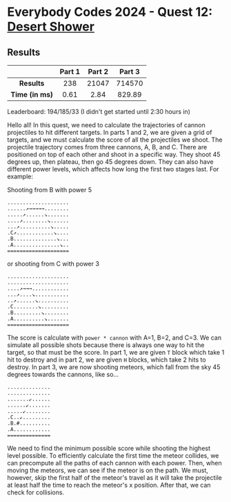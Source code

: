 # Everybody Codes 2024 - Quest 12: [Desert Shower](https://everybody.codes/event/2024/quests/12)

## Results
|| **Part 1** | **Part 2** | **Part 3** |
|:--:|:---:|:---:|:---:|
| **Results** | 238 | 21047 | 714570 |
| **Time (in ms)** | 0.61 | 2.84 | 829.89 |

Leaderboard: 194/185/33 (I didn't get started until 2:30 hours in)

Hello all! In this quest, we need to calculate the trajectories of cannon projectiles to hit different targets. In parts 1 and 2, we are given a grid of targets, and we must calculate the score of all the projectiles we shoot. The projectile trajectory comes from three cannons, A, B, and C. There are positioned on top of each other and shoot in a specific way. They shoot 45 degrees up, then plateau, then go 45 degrees down. They can also have different power levels, which affects how long the first two stages last. For example:

Shooting from B with power 5
```
....................
......↗→→→→→........
.....↗......↘.......
....↗........↘......
...↗..........↘.....
.C↗............↘....
.B..............↘...
.A...............↘..
====================
```

or shooting from C with power 3
```
....................
....................
....↗→→→............
...↗....↘...........
..↗......↘..........
.C........↘.........
.B.........↘........
.A..........↘.......
====================
```

The score is calculate with `power * cannon` with A=1, B=2, and C=3. We can simulate all possible shots because there is always one way to hit the target, so that must be the score. In part 1, we are given `T` block which take 1 hit to destroy and in part 2, we are given `H` blocks, which take 2 hits to destroy. In part 3, we are now shooting meteors, which fall from the sky 45 degrees towards the cannons, like so...

```
..............
..............
.......↙......
......↙.......
.....↙........
.C..↙.........
.B.#..........
.A............
==============
```

We need to find the minimum possible score while shooting the highest level possible. To efficiently calculate the first time the meteor collides, we can precompute all the paths of each cannon with each power. Then, when moving the meteors, we can see if the meteor is on the path. We must, however, skip the first half of the meteor's travel as it will take the projectile at least half the time to reach the meteor's x position. After that, we can check for collisions. 